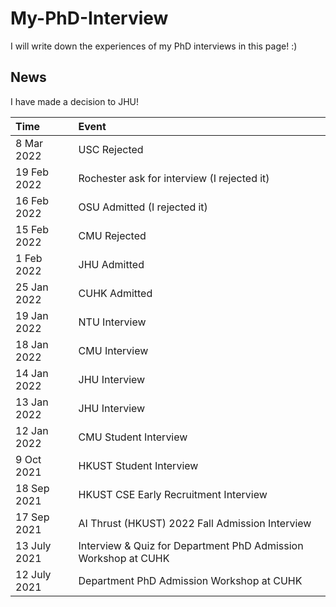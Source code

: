 # My-PhD-Interview

I will write down the experiences of my PhD interviews in this page!
:)



## News
I have made a decision to JHU!

|Time|Event|
| :-----|:----- |
|8 Mar 2022 | USC Rejected|
|19 Feb 2022 | Rochester ask for interview (I rejected it)|
|16 Feb 2022 | OSU Admitted (I rejected it)|
|15 Feb 2022 | CMU Rejected|
|1 Feb 2022 | JHU Admitted|
|25 Jan 2022 | CUHK Admitted|
|19 Jan 2022 | NTU Interview|
|18 Jan 2022 | CMU Interview|
|14 Jan 2022 | JHU Interview|
|13 Jan 2022 | JHU Interview|
|12 Jan 2022 | CMU Student Interview|
|9 Oct 2021 | HKUST Student Interview|
|18 Sep 2021 | HKUST CSE Early Recruitment Interview|
|17 Sep 2021 | AI Thrust (HKUST) 2022 Fall Admission Interview|
|13 July 2021 | Interview & Quiz for Department PhD Admission Workshop at CUHK|
|12 July 2021 | Department PhD Admission Workshop at CUHK|
